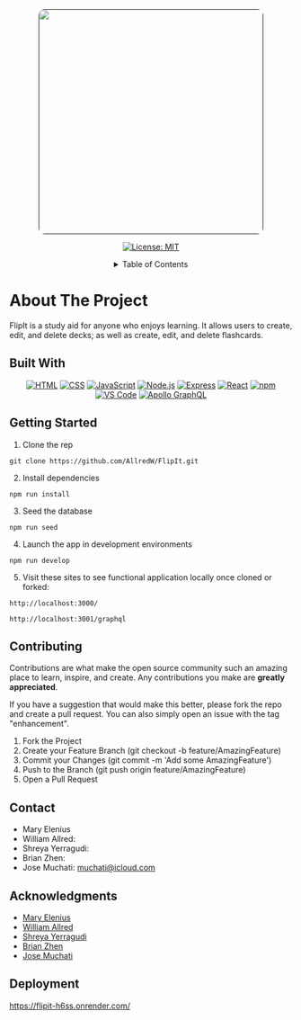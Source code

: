 <div align="center">
  <!-- TODO: Make the href here link to deployed website -->
  <a href="">
    <img src="client/public/FlipIt Logo.png" width="400" height="auto" style="border-radius: 10px">
  </a>
</div>

<div align="center">

[![License: MIT](https://img.shields.io/badge/License-MIT-yellow.svg)](https://opensource.org/licenses/MIT)

</div>
<div align="center">

<details>
  <summary style="align: center">Table of Contents</summary>
  <ul style="list-style-type: none;">
    <li><a href="#about-the-project">About The Project</a></li>
    <li><a href="#built-with">Built With</a></li>
    <li><a href="#getting-started">Getting Started</a></li>
    <li><a href="#contributing">Contributing</a></li>
    <li><a href="#contact">Contact</a></li>
    <li><a href="#acknowledgments">Acknowledgments</a></li>
  </ul>
</details>

</div>

# About The Project

FlipIt is a study aid for anyone who enjoys learning. It allows users to create, edit, and delete decks; as well as create, edit, and delete flashcards.

## Built With

<div align="center">

[![HTML](https://img.shields.io/badge/Language-HTML-E34F26?style=plastic&logo=html5&logoWidth=10&logoColor=E34F26)](https://www.w3schools.com/html/)
[![CSS](https://img.shields.io/badge/Language-CSS-1572B6?style=plastic&logo=css3&logoWidth=10&logoColor=1572B6)](https://www.w3schools.com/css/)
[![JavaScript](https://img.shields.io/badge/Language-js-f7df1e?style=plastic&logo=JavaScript&logoWidth=10&logoColor=f7df15)](https://www.w3schools.com/js/default.asp)
[![Node.js](https://img.shields.io/badge/Framework-Node.js-5fa04e?style=plastic&logo=Node.js&logoWidth=10&logoColor=5fa04e)](https://nodejs.org/en/)
[![Express](https://img.shields.io/badge/Framework-Express-000000?style=plastic&logo=Express&logoWidth=10&logoColor=000000)](https://expressjs.com/)
[![React](https://img.shields.io/badge/Framework-React-61dafb?style=plastic&logo=React&logoWidth=10&logoColor=61daf8)](https://expressjs.com/)
[![npm](https://img.shields.io/badge/Tools-npm-cb3837?style=plastic&logo=npm&logoWidth=10&logoColor=cb3837)](https://www.npmjs.com/)
[![VS Code](https://img.shields.io/badge/IDE-VSCode-blue?style=plastic&logo=VisualStudioCode&logoWidth=10&logoColor=blue)](https://code.visualstudio.com/docs)
[![Apollo GraphQL](https://img.shields.io/badge/Database-ApolloGraphQL-311c87?style=plastic&logo=ApolloGraphQL&logoWidth=10&logoColor=311c87)](https://www.apollographql.com/)

</div>

<!-- GETTING STARTED -->

## Getting Started

1. Clone the rep

```
git clone https://github.com/AllredW/FlipIt.git
```

2. Install dependencies

```
npm run install
```

3. Seed the database

```
npm run seed
```

4. Launch the app in development environments

```
npm run develop
```

5. Visit these sites to see functional application locally once cloned or forked:

```
http://localhost:3000/
```

```
http://localhost:3001/graphql
```

<!-- USAGE EXAMPLES -->

## Contributing

Contributions are what make the open source community such an amazing place to learn, inspire, and create. Any contributions you make are **greatly appreciated**.

If you have a suggestion that would make this better, please fork the repo and create a pull request. You can also simply open an issue with the tag "enhancement".

1. Fork the Project
2. Create your Feature Branch (git checkout -b feature/AmazingFeature)
3. Commit your Changes (git commit -m 'Add some AmazingFeature')
4. Push to the Branch (git push origin feature/AmazingFeature)
5. Open a Pull Request

<!-- CONTACT -->

## Contact

- Mary Elenius
- William Allred:
- Shreya Yerragudi:
- Brian Zhen:
- Jose Muchati: muchati@icloud.com

## Acknowledgments

- [Mary Elenius](https://github.com/404pandas)
- [William Allred](https://github.com/AllredW)
- [Shreya Yerragudi](https://github.com/shreyareddy6)
- [Brian Zhen](https://github.com/heropon1k)
- [Jose Muchati](https://github.com/uwttn)

## Deployment

https://flipit-h6ss.onrender.com/